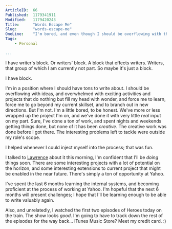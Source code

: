 ```yaml
---
ArticleID:  66
Published:  1179341911
Modified:   1179420243
Title:      "Words Escape Me"
Slug:       "words-escape-me"
OneLine:    "I'm bored, and even though I should be overflowing with things to write about, I'm not."
Tags:       
    - Personal

...
```

I have writer's block.  Or writers' block.  A block that effects writers.  Writers, that group of which I am currently not part.  So maybe it's just a block.

I have block.

I'm in a position where I should have tons to write about.  I should be overflowing with ideas, and overwhelmed with exciting activities and projects that do nothing but fill my head with wonder, and force me to learn, force me to go beyond my current skillset, and to branch out in new directions.  But I'm not.  I'm a little bored, to be honest.  We've more or less wrapped up the project I'm on, and we've done it with very little _real_ input on my part.  Sure, I've done a ton of work, and spent nights and weekends getting things done, but none of it has been _creative_.  The creative work was done before I got there.  The interesting problems left to tackle were outside my role's scope.

I helped whenever I could inject myself into the process; that was fun.

I talked to [Lawrence][l] about it this morning, I'm confident that I'll be _doing_ things soon.  There are some interesting projects with a lot of potential on the horizon, and some interesting extensions to current project that might be enabled in the near future.  There's simply a ton of opportunity at Yahoo.

I've spent the last 6 months learning the internal systems, and becoming proficient at the process of working at Yahoo.  I'm hopeful that the next 6 months will present challenges; I hope that I'll be learning enough to be able to write valuably again.

Also, and unrelatedly, I watched the first two episodes of Heroes today on the train.  The show looks _good_.  I'm going to have to track down the rest of the episodes for the way back...  iTunes Music Store?  Meet my credit card.  :)

[l]: http://www.nodetraveller.com/ "Lawrence Carvalho: One of the webdevs in London; great guy."